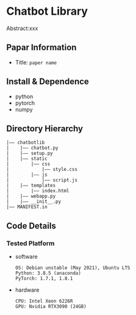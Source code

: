 Chatbot Library
===
Abstract:xxx
## Papar Information
- Title:  `paper name`


## Install & Dependence
- python
- pytorch
- numpy


## Directory Hierarchy
```
|—— chatbotlib
|    |—— chatbot.py
|    |—— setup.py
|    |—— static
|        |—— css
|            |—— style.css
|        |—— js
|            |—— script.js
|    |—— templates
|        |—— index.html
|    |—— webapp.py
|    |—— __init__.py
|—— MANIFEST.in
```
## Code Details
### Tested Platform
- software
  ```
  OS: Debian unstable (May 2021), Ubuntu LTS
  Python: 3.8.5 (anaconda)
  PyTorch: 1.7.1, 1.8.1
  ```
- hardware
  ```
  CPU: Intel Xeon 6226R
  GPU: Nvidia RTX3090 (24GB)
  ```

